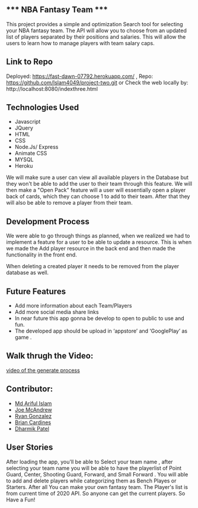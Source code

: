 ##                       *** NBA Fantasy Team ***
This project provides a simple  and optimization Search tool for selecting your NBA fantasy team. The API will allow you to choose from an updated list of players separated by their positions and salaries. This will allow the users to learn how to manage players with team salary caps. 

## Link to Repo
Deployed: https://fast-dawn-07792.herokuapp.com/ , Repo: https://github.com/Islam4049/project-two.git
or Check the web locally by: http://localhost:8080/indexthree.html

## Technologies Used
* Javascript
* JQuery
* HTML
* CSS
* Node.Js/ Express
* Animate CSS
* MYSQL
* Heroku


We will make sure a user can view all available players in the Database but they won't be able to add the user to their team through this feature. We will then make a "Open Pack" feature will a user will essentially open a player back of cards, which they can choose 1 to add to their team. After that they will also be able to remove a player from their team.

## Development Process
We were able to go through things as planned, when we realized we had to implement a feature for a user to be able to update a resource. This is when we made the Add player resource in the back end and then made the functionality in the front end.

When deleting a created player it needs to be removed from the player database as well.
## Future Features
* Add more information about each Team/Players
* Add more social media share links
* In near future this app gonna be develop to open to public to use and fun.
* The developed app should be upload in ‘appstore’ and ‘GooglePlay’ as game .

## Walk thrugh the Video:
[video of the generate process](https://drive.google.com/file/d/1ejWvd0Af2Z8dKUVlaNwCUNc_jis6S5BI/view)


## Contributor: 
* [Md Ariful Islam](https://github.com/Islam4049)
* [Joe McAndrew](https://github.com/joemc9011)
* [Ryan Gonzalez](https://github.com/ryan-gon)
* [Brian Cardines](https://github.com/brc9087)
* [Dharmik Patel](https://github.com/dharmik777)





## User Stories
After loading the app, you'll be able to Select your team name , after selecting your team name you will be able to have the playerlist of 
Point Guard, Center, Shooting Guard, Forward, and Small Forward . You will able to add and delete players while categorizing them as Bench Playes or Starters. After all You can make your own fantasy team. The Player's list is from current time of 2020 API. So anyone can get the current players. So Have a Fun!

